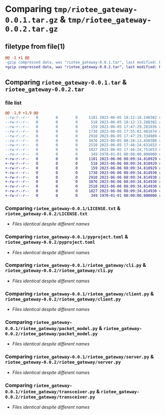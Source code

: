 # Comparing `tmp/riotee_gateway-0.0.1.tar.gz` & `tmp/riotee_gateway-0.0.2.tar.gz`

## filetype from file(1)

```diff
@@ -1 +1 @@
-gzip compressed data, was "riotee_gateway-0.0.1.tar", last modified: Fri Jan  1 00:00:00 2016, max compression
+gzip compressed data, was "riotee_gateway-0.0.2.tar", last modified: Fri Jan  1 00:00:00 2016, max compression
```

## Comparing `riotee_gateway-0.0.1.tar` & `riotee_gateway-0.0.2.tar`

### file list

```diff
@@ -1,9 +1,9 @@
--rw-r--r--   0        0        0     1101 2023-06-05 18:12:18.248382 riotee_gateway-0.0.1/LICENSE.txt
--rw-r--r--   0        0        0      518 2023-06-05 18:12:13.288382 riotee_gateway-0.0.1/pyproject.toml
--rw-r--r--   0        0        0      159 2023-06-05 17:47:29.281656 riotee_gateway-0.0.1/riotee_gateway/__init__.py
--rw-r--r--   0        0        0     1738 2023-06-05 17:55:02.481674 riotee_gateway-0.0.1/riotee_gateway/cli.py
--rw-r--r--   0        0        0     2910 2023-06-05 17:47:29.334989 riotee_gateway-0.0.1/riotee_gateway/client.py
--rw-r--r--   0        0        0     3876 2023-06-05 08:28:13.450308 riotee_gateway-0.0.1/riotee_gateway/packet_model.py
--rw-r--r--   0        0        0     2510 2023-06-05 17:46:24.631653 riotee_gateway-0.0.1/riotee_gateway/server.py
--rw-r--r--   0        0        0     1827 2023-06-05 17:46:24.751653 riotee_gateway-0.0.1/riotee_gateway/transceiver.py
--rw-r--r--   0        0        0      349 1970-01-01 00:00:00.000000 riotee_gateway-0.0.1/PKG-INFO
+-rw-r--r--   0        0        0     1101 2023-06-06 08:09:34.810929 riotee_gateway-0.0.2/LICENSE.txt
+-rw-r--r--   0        0        0      518 2023-06-06 08:09:34.810929 riotee_gateway-0.0.2/pyproject.toml
+-rw-r--r--   0        0        0      159 2023-06-06 08:09:34.810929 riotee_gateway-0.0.2/riotee_gateway/__init__.py
+-rw-r--r--   0        0        0     1738 2023-06-06 08:09:34.814930 riotee_gateway-0.0.2/riotee_gateway/cli.py
+-rw-r--r--   0        0        0     2910 2023-06-06 08:09:34.814930 riotee_gateway-0.0.2/riotee_gateway/client.py
+-rw-r--r--   0        0        0     3876 2023-06-06 08:09:34.814930 riotee_gateway-0.0.2/riotee_gateway/packet_model.py
+-rw-r--r--   0        0        0     2510 2023-06-06 08:09:34.814930 riotee_gateway-0.0.2/riotee_gateway/server.py
+-rw-r--r--   0        0        0     1827 2023-06-06 08:09:34.814930 riotee_gateway-0.0.2/riotee_gateway/transceiver.py
+-rw-r--r--   0        0        0      349 1970-01-01 00:00:00.000000 riotee_gateway-0.0.2/PKG-INFO
```

### Comparing `riotee_gateway-0.0.1/LICENSE.txt` & `riotee_gateway-0.0.2/LICENSE.txt`

 * *Files identical despite different names*

### Comparing `riotee_gateway-0.0.1/pyproject.toml` & `riotee_gateway-0.0.2/pyproject.toml`

 * *Files identical despite different names*

### Comparing `riotee_gateway-0.0.1/riotee_gateway/cli.py` & `riotee_gateway-0.0.2/riotee_gateway/cli.py`

 * *Files identical despite different names*

### Comparing `riotee_gateway-0.0.1/riotee_gateway/client.py` & `riotee_gateway-0.0.2/riotee_gateway/client.py`

 * *Files identical despite different names*

### Comparing `riotee_gateway-0.0.1/riotee_gateway/packet_model.py` & `riotee_gateway-0.0.2/riotee_gateway/packet_model.py`

 * *Files identical despite different names*

### Comparing `riotee_gateway-0.0.1/riotee_gateway/server.py` & `riotee_gateway-0.0.2/riotee_gateway/server.py`

 * *Files identical despite different names*

### Comparing `riotee_gateway-0.0.1/riotee_gateway/transceiver.py` & `riotee_gateway-0.0.2/riotee_gateway/transceiver.py`

 * *Files identical despite different names*

